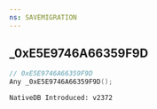 ```yaml
---
ns: SAVEMIGRATION
---
```

## _0xE5E9746A66359F9D

```c
// 0xE5E9746A66359F9D
Any _0xE5E9746A66359F9D();
```

```
NativeDB Introduced: v2372
```

